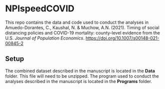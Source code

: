 # NPIspeedCOVID

This repo contains the data and code used to conduct the analyses in Amuedo-Dorantes, C., Kaushal, N. & Muchow, A.N. (2021). Timing of social distancing policies and COVID-19 mortality: county-level evidence from the U.S. _Journal of Population Economics_. https://doi.org/10.1007/s00148-021-00845-2

## Setup

The combined dataset described in the manuscript is located in the **Data** folder. This file will need to be unzipped. The program used to conduct the analyses described in the manuscript is located in the **Programs** folder.
